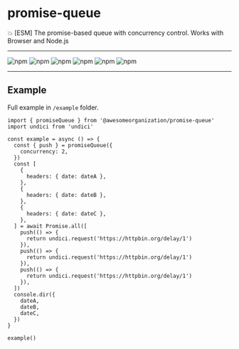 # promise-queue

:boom: [ESM] The promise-based queue with concurrency control. Works with Browser and Node.js

---

![npm](https://img.shields.io/david/awesomeorganization/promise-queue)
![npm](https://img.shields.io/npm/v/@awesomeorganization/promise-queue)
![npm](https://img.shields.io/npm/dt/@awesomeorganization/promise-queue)
![npm](https://img.shields.io/npm/l/@awesomeorganization/promise-queue)
![npm](https://img.shields.io/bundlephobia/minzip/@awesomeorganization/promise-queue)
![npm](https://img.shields.io/bundlephobia/min/@awesomeorganization/promise-queue)

---

## Example

Full example in `/example` folder.

```
import { promiseQueue } from '@awesomeorganization/promise-queue'
import undici from 'undici'

const example = async () => {
  const { push } = promiseQueue({
    concurrency: 2,
  })
  const [
    {
      headers: { date: dateA },
    },
    {
      headers: { date: dateB },
    },
    {
      headers: { date: dateC },
    },
  ] = await Promise.all([
    push(() => {
      return undici.request('https://httpbin.org/delay/1')
    }),
    push(() => {
      return undici.request('https://httpbin.org/delay/1')
    }),
    push(() => {
      return undici.request('https://httpbin.org/delay/1')
    }),
  ])
  console.dir({
    dateA,
    dateB,
    dateC,
  })
}

example()
```
